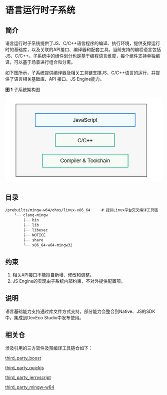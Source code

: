 # 语言运行时子系统<a name="ZH-CN_TOPIC_0000001124628397"></a>


## 简介<a name="section15963162310012"></a>

语言运行时子系统提供了JS、C/C++语言程序的编译、执行环境，提供支撑运行时的基础库，以及关联的API接口、编译器和配套工具。当前支持的编程语言包括JS、C/C++。子系统中的组件划分也是基于编程语言维度，每个组件支持单独编译，可以基于场景进行组合和分离。

如下图所示，子系统提供编译器及相关工具链支撑JS、C/C++语言的运行，并提供了语言相关基础库、API 接口、JS Engine能力。

**图 1**  子系统架构图<a name="fig4166312527"></a>  


![](figures/子系统架构图-5.png)


## 目录<a name="section971210485617"></a>

```
/prebuilts/mingw-w64/ohos/linux-x86_64     # 提供Linux平台交叉编译工具链
    └── clang-mingw
        ├── bin
        ├── lib
        ├── libexec
        ├── NOTICE
        ├── share
        └── x86_64-w64-mingw32
```

## 约束<a name="section119744591305"></a>

1.  相关API接口不能擅自新增、修改和调整。
2.  JS Engine的实现由子系统内部约束，不对外提供配置项。

## 说明<a name="section1312121216216"></a>

语言基础能力支持通过库文件方式支持，部分能力会整合到Native、JS的SDK中，集成到DevEco Studio中发布使用。

## 相关仓<a name="section1371113476307"></a>

涉及引用的三方软件及预编译工具链仓如下：

[third_party_boost](https://gitee.com/openharmony/third_party_boost)

[third_party_quickjs](https://gitee.com/openharmony/third_party_quickjs)

[third_party_jerryscript](https://gitee.com/openharmony/third_party_jerryscript)

[third_party_mingw-w64](https://gitee.com/openharmony/third_party_mingw-w64)
